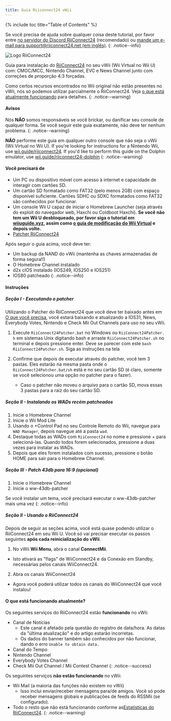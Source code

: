 ```yaml
---
title: Guia Riiconnect24 vWii
---
```


{% include toc title="Table of Contents" %}

Se você precisa de ajuda sobre qualquer coisa deste tutorial, por favor entre [no servidor do Discord RiiConnect24](https://discord.gg/rc24) (recomendado) ou [mande um e-mail para support@riiconnect24.net (em inglês)](mailto:support@riiconnect24.net).
{: .notice--info}

![Logo RiiConnect24](/images/WiiRC24Logo.jpg)

Guia para instalação do [RiiConnect24](https://rc24.xyz) no seu vWii (Wii Virtual no Wii U) com: CMOC/MCC, Nintendo Channel, EVC e News Channel junto com correções de proporção 4:3 forçadas.

Como certos recursos encontrados no Wii original não estão presentes no vWii, nós só podemos utilizar parcialmente o RiiConnect24. Veja [o que está atualmente funcionando](#whats-currently-working) para detalhes.
{: .notice--warning}

#### Avisos

Nós **NÃO** somos responsáveis se você brickar, ou danificar seu console de qualquer forma. Se você seguir este guia exatamente, não deve ter nenhum problema.
{: .notice--warning}

**NÃO** performe este guia em qualquer outro console que não seja o vWii (Wii Virtual no Wii U). If you're looking for instructions for a Nintendo Wii, use [wii.guide/riiconnect24](riiconnect24). If you'd like to perform this guide on the Dolphin emulator, use [wii.guide/riiconnect24-dolphin](/riiconnect24-dolphin)
{: .notice--warning}

#### Você precisará de

* Um PC ou dispositivo móvel com acesso à internet e capacidade de interagir com cartões SD.
* Um cartão SD formatado como FAT32 (pelo menos 2GB) com espaço disponível suficiente. Cartões SDHC ou SDXC formatados como FAT32 são conhecidos por funcionar.
* Um console Wii U capaz de iniciar o Homebrew Launcher (seja através do exploit do navegador web, Haxchi ou Coldboot Haxchi). **Se você não tem um Wii U desbloqueado, por favor siga o tutorial em [wiiuguide.xyz](https://wiiuguide.xyz), assim como [o guia de modificação do Wii Virtual](https://wiiuguide.xyz/#/vwii-modding) e depois volte.**
* [Patcher RiiConnect24](https://github.com/RiiConnect24/RiiConnect24-Patcher/releases)

Após seguir o guia acima, você deve ter:
* Um backup da NAND do vWii (mantenha as chaves armazenadas de forma segura!!)
* O Homebrew Channel instalado
* d2x cIOS instalado (IOS249, IOS250 e IOS251)
* IOS80 patcheado
{: .notice--info}

#### Instruções

##### Seção I - Executando o patcher

Utilizando o Patcher do RiiConnect24 que você deve ter baixado antes em [O que você precisa](#what-you-need), você estará baixando e atualizando a IOS31, News, Everybody Votes, Nintendo e Check Mii Out Channels para uso no seu vWii.

1. Execute `RiiConnect24Patcher.bat` no Windows ou `RiiConnect24Patcher. h` em sistemas Unix digitando bash e arraste `RiiConnect24Patcher.sh` no terminal e depois pressione enter. Deve se parecer com este `bash RiiConnect24Patcher.sh`. Siga as instruções na tela

2. Confirme que depois de executar através do patcher, você tem 3 pastas. Eles estarão na mesma pasta onde o `RiiConnect24Patcher.bat/sh` está e no seu cartão SD (é claro, somente se você selecionou uma opção no patcher para o fazer).
   - Caso o patcher não moveu o arquivo para o cartão SD, mova essas 3 pastas para a raiz do seu cartão SD.

##### Seção II - Instalando os WADs recém patcheados

1. Inicie o Homebrew Channel
2. Inicie o Wii Mod Lite
3. Usando o +Control Pad no seu Controle Remoto do Wii, navegue para `WAD Manager`, depois navegue até a pasta `wad`.
4. Destaque todas as WADs com `RiiConnect24` no nome e pressione + para selecioná-las. Quando todos forem selecionados, pressione a duas vezes para instalar as WADs.
5. Depois que eles forem instalados com sucesso, pressione o botão HOME para sair para o Homebrew Channel.

##### Seção III - Patch 43db para 16:9 (opcional)

1. Inicie o Homebrew Channel
2. Inicie o ww-43db-patcher

Se você instalar um tema, você precisará executar o ww-43db-patcher mais uma vez
{: .notice--info}

##### Seção II - Usando o RiiConnect24

Depois de seguir as seções acima, você está quase podendo utilizar o RiiConnect24 em seu Wii U. Você só vai precisar executar os passos seguintes **após cada reinicialização do vWii**.

1. No vWii **Wii Menu**, abra o canal **ConnectMii**.
* Isto ativará as "flags" de WiiConnect24 e da Conexão em Standby, necessárias pelos canais WiiConnect24.
2. Abra os canais WiiConnect24
* Agora você poderá utilizar todos os canais do WiiConnect24 que você instalou!

#### O que está funcionando atualmente?
Os seguintes serviços do RiiConnect24 estão **funcionando** no vWii:
* Canal de Notícias
    * Este canal é afetado pela questão do registro de data/hora. As datas da "última atualização" e do artigo estarão incorretas.
    * Os dados do banner também são conhecidos por não funcionar, dando o erro `Unable to obtain data.`
* Canal do Tempo
* Nintendo Channel
* Everybody Votes Channel
* Check Mii Out Channel / Mii Contest Channel
{: .notice--success}

Os seguintes serviços **não estão funcionando** no vWii:
* Wii Mail (a maioria das funções não existem no vWii)
    * Isso inclui enviar/receber mensagens para/de amigos. Você só pode receber mensagens globais e publicações de feeds do RSSMii (se configurado).
* Todo o resto que não está funcionando conforme as[Estatísticas do RiiConnect24](https://rc24.xyz/stats/index.html).
{: .notice--warning}
